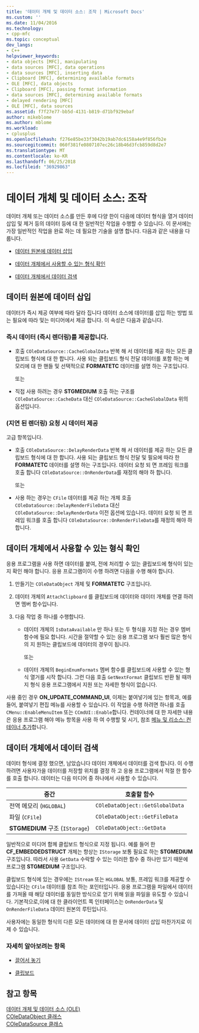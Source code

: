 ```yaml
---
title: '데이터 개체 및 데이터 소스: 조작 | Microsoft Docs'
ms.custom: ''
ms.date: 11/04/2016
ms.technology:
- cpp-mfc
ms.topic: conceptual
dev_langs:
- C++
helpviewer_keywords:
- data objects [MFC], manipulating
- data sources [MFC], data operations
- data sources [MFC], inserting data
- Clipboard [MFC], determining available formats
- OLE [MFC], data objects
- Clipboard [MFC], passing format information
- data sources [MFC], determining available formats
- delayed rendering [MFC]
- OLE [MFC], data sources
ms.assetid: f7f27e77-bb5d-4131-b819-d71bf929ebaf
author: mikeblome
ms.author: mblome
ms.workload:
- cplusplus
ms.openlocfilehash: f276e85be33f3042b19ab7dc6158a4e9f856fb2e
ms.sourcegitcommit: 060f381fe0807107ec26c18b46d3fcb859d8d2e7
ms.translationtype: MT
ms.contentlocale: ko-KR
ms.lasthandoff: 06/25/2018
ms.locfileid: "36929863"
---
```

# <a name="data-objects-and-data-sources-manipulation"></a>데이터 개체 및 데이터 소스: 조작
데이터 개체 또는 데이터 소스를 만든 후에 다양 한이 다음에 데이터 형식을 열거 데이터 삽입 및 제거 등의 데이터 등에 대 한 일반적인 작업을 수행할 수 있습니다. 이 문서에는 가장 일반적인 작업을 완료 하는 데 필요한 기술을 설명 합니다. 다음과 같은 내용을 다룹니다.  
  
-   [데이터 원본에 데이터 삽입](#_core_inserting_data_into_a_data_source)  
  
-   [데이터 개체에서 사용할 수 있는 형식 확인](#_core_determining_the_formats_available_in_a_data_object)  
  
-   [데이터 개체에서 데이터 검색](#_core_retrieving_data_from_a_data_object)  
  
##  <a name="_core_inserting_data_into_a_data_source"></a> 데이터 원본에 데이터 삽입  
 데이터가 즉시 제공 여부에 따라 달라 집니다 데이터 소스에 데이터를 삽입 하는 방법 또는 필요에 따라 및는 미디어에서 제공 합니다. 이 속성은 다음과 같습니다.  
  
### <a name="supplying-data-immediately-immediate-rendering"></a>즉시 데이터 (즉시 렌더링)를 제공합니다.  
  
-   호출 `COleDataSource::CacheGlobalData` 반복 해 서 데이터를 제공 하는 모든 클립보드 형식에 대 한 합니다. 사용 되는 클립보드 형식 전달 데이터를 포함 하는 메모리에 대 한 핸들 및 선택적으로 **FORMATETC** 데이터를 설명 하는 구조입니다.  
  
     또는  
  
-   직접 사용 하려는 경우 **STGMEDIUM** 호출 하는 구조를 `COleDataSource::CacheData` 대신 `COleDataSource::CacheGlobalData` 위의 옵션입니다.  
  
### <a name="supplying-data-on-demand-delayed-rendering"></a>(지연 된 렌더링) 요청 시 데이터 제공  
 고급 항목입니다.  
  
-   호출 `COleDataSource::DelayRenderData` 반복 해 서 데이터를 제공 하는 모든 클립보드 형식에 대 한 합니다. 사용 되는 클립보드 형식 전달 및 필요에 따라 한 **FORMATETC** 데이터를 설명 하는 구조입니다. 데이터 요청 되 면 프레임 워크를 호출 합니다 `COleDataSource::OnRenderData`를 재정의 해야 하 합니다.  
  
     또는  
  
-   사용 하는 경우는 `CFile` 데이터를 제공 하는 개체 호출 `COleDataSource::DelayRenderFileData` 대신 `COleDataSource::DelayRenderData` 이전 옵션에 있습니다. 데이터 요청 되 면 프레임 워크를 호출 합니다 `COleDataSource::OnRenderFileData`를 재정의 해야 하 합니다.  
  
##  <a name="_core_determining_the_formats_available_in_a_data_object"></a> 데이터 개체에서 사용할 수 있는 형식 확인  
 응용 프로그램을 사용 하면 데이터를 붙여, 전에 처리할 수 있는 클립보드에 형식이 있는지 확인 해야 합니다. 응용 프로그램이이 수행 하려면 다음을 수행 해야 합니다.  
  
1.  만들기는 `COleDataObject` 개체 및 **FORMATETC** 구조입니다.  
  
2.  데이터 개체의 `AttachClipboard` 를 클립보드에 데이터와 데이터 개체를 연결 하려면 멤버 함수입니다.  
  
3.  다음 작업 중 하나를 수행합니다.  
  
    -   데이터 개체의 `IsDataAvailable` 만 하나 또는 두 형식을 지정 하는 경우 멤버 함수에 필요 합니다. 시간을 절약할 수 있는 응용 프로그램 보다 훨씬 많은 형식의 지 원하는 클립보드에 데이터의 경우이 됩니다.  
  
         또는  
  
    -   데이터 개체의 `BeginEnumFormats` 멤버 함수를 클립보드에 사용할 수 있는 형식 열거를 시작 합니다. 그런 다음 호출 `GetNextFormat` 클립보드 반환 될 때까지 형식 응용 프로그램에서 지원 또는 자세한 형식이 없습니다.  
  
 사용 중인 경우 **ON_UPDATE_COMMAND_UI**, 이제는 붙여넣기에 있는 항목과, 예를 들어, 붙여넣기 편집 메뉴를 사용할 수 있습니다. 이 작업을 수행 하려면 하나를 호출 `CMenu::EnableMenuItem` 또는 `CCmdUI::Enable`합니다. 컨테이너에 대 한 자세한 내용은 응용 프로그램 해야 메뉴 항목을 사용 하 여 수행할 및 시기, 참조 [메뉴 및 리소스: 컨테이너 추가](../mfc/menus-and-resources-container-additions.md)합니다.  
  
##  <a name="_core_retrieving_data_from_a_data_object"></a> 데이터 개체에서 데이터 검색  
 데이터 형식에 결정 했으면, 남았습니다 데이터 개체에서 데이터를 검색 합니다. 이 수행 하려면 사용자가을 데이터를 저장할 위치를 결정 하 고 응용 프로그램에서 적절 한 함수를 호출 합니다. 데이터는 다음 미디어 중 하나에서 사용할 수 있습니다.  
  
|중간|호출할 함수|  
|------------|----------------------|  
|전역 메모리 (`HGLOBAL`)|`COleDataObject::GetGlobalData`|  
|파일 (`CFile`)|`COleDataObject::GetFileData`|  
|**STGMEDIUM** 구조 (`IStorage`)|`COleDataObject::GetData`|  
  
 일반적으로 미디어 함께 클립보드 형식으로 지정 됩니다. 예를 들어 한 **CF_EMBEDDEDSTRUCT** 개체는 항상는 `IStorage` 보통 필요로 하는 **STGMEDIUM** 구조입니다. 따라서 사용 `GetData` 수락할 수 있는 이러한 함수 중 하나만 있기 때문에 프로그램 **STGMEDIUM** 구조입니다.  
  
 클립보드 형식에 있는 경우에는 `IStream` 또는 `HGLOBAL` 보통, 프레임 워크를 제공할 수 있습니다는 `CFile` 데이터를 참조 하는 포인터입니다. 응용 프로그램을 파일에서 데이터를 가져올 때 해당 데이터를 동일한 방식으로 얻기 위해 읽을 파일을 유도할 수 있습니다. 기본적으로,이에 대 한 클라이언트 쪽 인터페이스는 `OnRenderData` 및 `OnRenderFileData` 데이터 원본의 루틴입니다.  
  
 사용자에는 동일한 형식의 다른 모든 데이터에 대 한 문서에 데이터 삽입 마찬가지로 이제 수 있습니다.  
  
### <a name="what-do-you-want-to-know-more-about"></a>자세히 알아보려는 항목  
  
-   [끌어서 놓기](../mfc/drag-and-drop-ole.md)  
  
-   [클립보드](../mfc/clipboard.md)  
  
## <a name="see-also"></a>참고 항목  
 [데이터 개체 및 데이터 소스 (OLE)](../mfc/data-objects-and-data-sources-ole.md)   
 [COleDataObject 클래스](../mfc/reference/coledataobject-class.md)   
 [COleDataSource 클래스](../mfc/reference/coledatasource-class.md)
